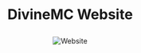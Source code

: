 <h1 align="center">
    <p align="center">DivineMC Website</p>
</h1>

<p align="center">
    <img alt="Website" src="https://img.shields.io/website?url=https%3A%2F%2Fdivine.bxteam.gq">
</p>